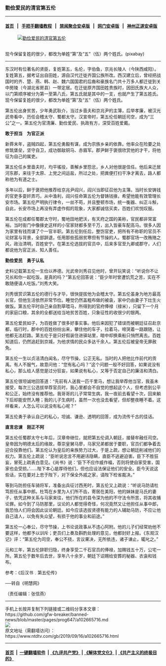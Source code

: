### 勤俭爱民的清官第五伦
------------------------

#### [首页](https://github.com/gfw-breaker/banned-news/blob/master/README.md) &nbsp;&nbsp;|&nbsp;&nbsp; [手把手翻墙教程](https://github.com/gfw-breaker/guides/wiki) &nbsp;&nbsp;|&nbsp;&nbsp; [禁闻聚合安卓版](https://github.com/gfw-breaker/bn-android) &nbsp;&nbsp;|&nbsp;&nbsp; [网门安卓版](https://github.com/oGate2/oGate) &nbsp;&nbsp;|&nbsp;&nbsp; [神州正道安卓版](https://github.com/SzzdOgate/update) 



<div><div class="featured_image">
 <a href="https://i.ntdtv.com/assets/uploads/2019/09/2019-08-28_132501.jpg" target="_blank">
  <figure>
   <img alt="勤俭爱民的清官第五伦" src="https://i.ntdtv.com/assets/uploads/2019/09/2019-08-28_132501-800x450.jpg"/>
  </figure><br/>
 </a>
 <span class="caption">
  现今保留复姓的很少，都改为单姓“第”及“五”（伍）两个姓氏。(pixabay)
 </span>
</div>
</div><hr/><div><div class="post_content" itemprop="articleBody">
 <p>
  东汉时有位著名的贤臣，复姓第五，名伦，字伯鱼，京兆长陵人（今陕西咸阳）。复姓第五，据考证出自田姓，源自汉代迁徙齐国公族所改。西汉建立后，曾经把战国时的齐、楚、燕、韩、赵、魏六国国君的后裔和豪族名门共十万多人都迁徙到关中房陵（今湖北省房县）一带定居。在迁徙原齐国田姓贵族时，因田氏族大人众，以门第顺序被分为第一至第八氏，第五氏就是其中的一支，也就产生了第五姓氏。现今保留复姓的很少，都改为单姓“第”及“五”（伍）两个姓氏。
 </p>
 <p>
  第五伦出身贫苦，少年勇武耿介，当过乡啬夫和京兆尹的主簿，后举孝廉，被汉光武帝看中，历任会稽太守、蜀都太守。汉宣帝时，第五伦任朝廷司空，成为“三公”之一。第五伦为官清廉、勤俭爱民、执政有方，深受百姓爱戴。
 </p>
 <p>
  <strong>
   敢于担当　为官正派
  </strong>
 </p>
 <p>
  新莽末年，盗贼四起，第五伦勇毅有谋，成为宗族乡亲的依靠。他率众在险要之处修筑堡垒，坚守自卫，成功御敌铜马、赤眉军。郡尹鲜于褒很欣赏他的才干，将他征为自己的属吏。
 </p>
 <p>
  第五伦任乡里啬夫时，均平徭役，善解乡里怨忿，乡人对他很是信任。他后来迁居河东郡，来往于太原、上党之间运盐，所过之处，把粪便打扫干净才离去，路人都称他为有道之士。
 </p>
 <p>
  多年以后，鲜于褒把他推荐给京兆尹阎兴，阎兴当即征召他为主簿。当时长安铸钱的官吏多耍奸弄巧，从中渔利，阎兴任命第五伦为督铸钱掾，希望他能有效管理长安市场。第五伦严明执行律令，一丝不苟，并且整顿市场，统一衡器、纠正斗斛，自此，长安市场上再没有弄虚作假的现象，大家都诚信买卖，百姓们欢悦叹服。
 </p>
 <p>
  第五伦在成都任蜀郡太守时，蜀地田地肥沃，有天府之国的美称，官民都非常富裕。当时衙门中像掾史这样的小官家财都多至千万，出入皆豪车配高马。很多人因为家里有钱而谋了个一官半职。第五伦到任后，整饬官吏，把所有不称职的官员不论财富与背景，全部辞退，任用那些孤弱贫寒但有节操的人。蜀郡官场一改贿赂之风，政治清明，百姓安宁。在第五伦选拔的官员中，后来多官至九卿或郡守，人们都说他为官正派、知人善任。
 </p>
 <p>
  <strong>
   勤俭爱民　勇于认私
  </strong>
 </p>
 <p>
  史料记载第五伦一生俭以养德。光武帝刘秀召见他时，曾开玩笑说：“听说你不让兄长和你一起吃饭，是真的吗？”第五伦回答说：“臣少年时曾遭饥荒之苦，实在不敢随便请人吃饭。”刘秀大笑。
 </p>
 <p>
  刘秀很赏识第五伦的德行与才华，很快提拔他为会稽太守。第五伦虽身为地方最高长官，但他生活依然非常节俭。睡觉仍然盖粗布做的被衾，家中仍由妻子下灶生火做饭。第五伦平时自己亲自割草喂马，所得到的官府俸禄（禄米），只留下一个月的家庭口粮，其余的全都送给当地贫苦百姓，只象征性的收很少的银两。
 </p>
 <p>
  第五伦爱民如子，为百姓做了很多好事实事。他后来因犯了错误而被朝廷征召赴京都，临行时，郡中的百姓纷纷出来，攀住他的车子，拉着马，啼哭着一路跟随，让他都无法赶路。第五伦于是只好假装住进驿站里，暗中却换乘船只悄然离去。百姓知道后，仍然追赶到京城，为他求情的民众多达千余人。第五伦后被皇帝无罪赦免。
 </p>
 <p>
  第五伦一生以贞洁清白闻名，尽守节操，公正无私。当时的人把他比作前代的贡禹。有人不服气，故意问他：“您有私心吗？”这个问题一般不好回答，如果说没有私心，那么给人感觉是过分狂妄，如果说有私心，又等于否定自己的廉洁和清白。
 </p>
 <p>
  第五伦很坦诚地回答道：“先前有人送我一匹千里马，想让我举荐他当官，我虽未接受，每次三公选拔举荐官员时，我心里都会不自觉的想起这个人，但考虑到公平和公正，始终没有推荐他。我哥哥的儿子常常生病，我一夜前去看望十次，回来躺下后却能安然入睡；我的儿子生病时，虽然一次也没去看望，但却整夜睡不着。这样看来，人怎么可以说没有私心呢？”
 </p>
 <p>
  第五伦勇于承认自己的私心，坦诚、谦逊、透明的回答，成为流传千古的佳话。
 </p>
 <p>
  <strong>
   直言忠谏　刚正不阿
  </strong>
 </p>
 <p>
  第五伦任蜀郡太守七年后，汉章帝继位，就把第五伦调入朝廷，接替牟融任司空。皇帝因为明德太后的缘故，尊崇皇舅马廖，马家兄弟都居于要职，官员们都争着去迎合投靠他们。第五伦认为皇后的亲族势力过大，于是上疏，想让朝廷削减他们的权力。第五伦上疏说：“臣听说忠言不用避讳隐瞒，直臣不逃避迫害。臣下不胜狂妄，冒死上疏表白意见。《尚书》说：‘臣下不应作威作福，否则将使自家受害，国家也会受损。’……陛下本心是厚待他们，但也应设法保证他们的安全。臣今天说这些话，实在要对上忠于陛下，对下保全外戚之家，请陛下检省裁决。”
 </p>
 <p>
  等到马防担任车骑将军，准备出兵征讨西羌时，第五伦又上疏说：“听说马防请杜笃担任从事中郎。杜笃在乡里为人们所不齿，寄居在美阳，他的妹妹是马氏的妻子，依凭这种关系与马家来往，他们所在的县令深为他的不守法令所苦，将其收捕论罪。如今到了马防那里，议论的人都觉得奇怪，何况竟然又让他担任从事中郎，我恐怕人们将会因此议论朝廷。如今应该选拔贤德有能力的人辅助马防，不应让他自己请人，以免有失众望，有损于他的事业和前途。”
 </p>
 <p>
  第五伦一心奉公，尽守节操，上书论说政事从不违心阿附。他的儿子们经常劝他不要这样，他都予以训斥；吏员们上奏及斟酌处理的意见，他都封好上报。《东观汉记》评：“第五伦为司空，奉公不挠，言议果决，无所依违，诸子谏止，辄叱之。”
 </p>
 <p>
  元和三年，第五伦辞职归隐，终身享受二千石官员的俸禄，加赐钱五十万，公宅一所。第五伦于数年后去世，享年八十余岁，朝廷下诏赐给安葬的秘器、衣衾和钱布。
 </p>
 <p>
  参考：《后汉书﹒第五伦传》
 </p>
 <p>
  ──转自《明慧网》
 </p>
 <p>
  （责任编辑：张信燕）
 </p>
 <div class="single_ad">
 </div>
</div>
</div>
<hr/>
手机上长按并复制下列链接或二维码分享本文章：<br/>
https://github.com/gfw-breaker/banned-news/blob/master/pages/prog647/a102665716.md <br/>
<a href='https://github.com/gfw-breaker/banned-news/blob/master/pages/prog647/a102665716.md'><img src='https://github.com/gfw-breaker/banned-news/blob/master/pages/prog647/a102665716.md.png'/></a> <br/>
原文地址（需翻墙访问）：https://www.ntdtv.com/gb/2019/09/16/a102665716.html


------------------------
#### [首页](https://github.com/gfw-breaker/banned-news/blob/master/README.md) &nbsp;|&nbsp; [一键翻墙软件](https://github.com/gfw-breaker/nogfw/blob/master/README.md) &nbsp;| [《九评共产党》](https://github.com/gfw-breaker/9ping.md/blob/master/README.md#九评之一评共产党是什么) | [《解体党文化》](https://github.com/gfw-breaker/jtdwh.md/blob/master/README.md) | [《共产主义的终极目的》](https://github.com/gfw-breaker/gczydzjmd.md/blob/master/README.md)


<img src='http://gfw-breaker.win/banned-news/pages/prog647/a102665716.md' width='0px' height='0px'/>